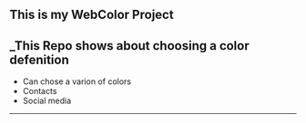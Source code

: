 **This is my WebColor Project**
---
_This Repo shows about choosing a color defenition
---
- Can chose a varion of colors 
- Contacts 
- Social media 

---

